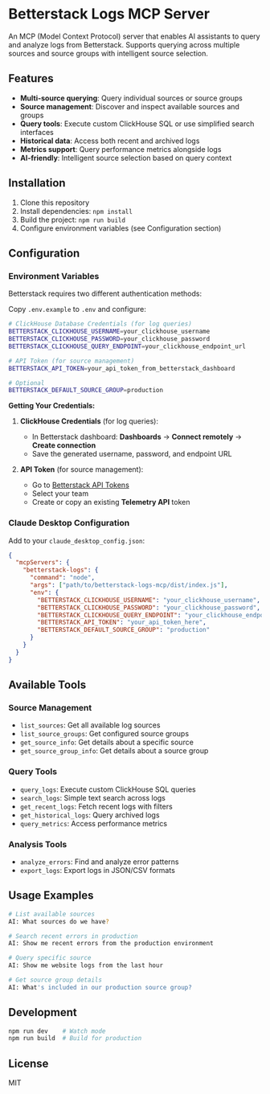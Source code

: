 # Betterstack Logs MCP Server

An MCP (Model Context Protocol) server that enables AI assistants to query and analyze logs from Betterstack. Supports querying across multiple sources and source groups with intelligent source selection.

## Features

- **Multi-source querying**: Query individual sources or source groups
- **Source management**: Discover and inspect available sources and groups
- **Query tools**: Execute custom ClickHouse SQL or use simplified search interfaces
- **Historical data**: Access both recent and archived logs
- **Metrics support**: Query performance metrics alongside logs
- **AI-friendly**: Intelligent source selection based on query context

## Installation

1. Clone this repository
2. Install dependencies: `npm install`
3. Build the project: `npm run build`
4. Configure environment variables (see Configuration section)

## Configuration

### Environment Variables

Betterstack requires two different authentication methods:

Copy `.env.example` to `.env` and configure:

```bash
# ClickHouse Database Credentials (for log queries)
BETTERSTACK_CLICKHOUSE_USERNAME=your_clickhouse_username
BETTERSTACK_CLICKHOUSE_PASSWORD=your_clickhouse_password
BETTERSTACK_CLICKHOUSE_QUERY_ENDPOINT=your_clickhouse_endpoint_url

# API Token (for source management)
BETTERSTACK_API_TOKEN=your_api_token_from_betterstack_dashboard

# Optional
BETTERSTACK_DEFAULT_SOURCE_GROUP=production
```

**Getting Your Credentials:**

1. **ClickHouse Credentials** (for log queries):
   - In Betterstack dashboard: **Dashboards** → **Connect remotely** → **Create connection**
   - Save the generated username, password, and endpoint URL

2. **API Token** (for source management):
   - Go to [Betterstack API Tokens](https://betterstack.com/settings/api-tokens/0)
   - Select your team  
   - Create or copy an existing **Telemetry API** token

### Claude Desktop Configuration

Add to your `claude_desktop_config.json`:

```json
{
  "mcpServers": {
    "betterstack-logs": {
      "command": "node",
      "args": ["path/to/betterstack-logs-mcp/dist/index.js"],
      "env": {
        "BETTERSTACK_CLICKHOUSE_USERNAME": "your_clickhouse_username",
        "BETTERSTACK_CLICKHOUSE_PASSWORD": "your_clickhouse_password",
        "BETTERSTACK_CLICKHOUSE_QUERY_ENDPOINT": "your_clickhouse_endpoint_url",
        "BETTERSTACK_API_TOKEN": "your_api_token_here",
        "BETTERSTACK_DEFAULT_SOURCE_GROUP": "production"
      }
    }
  }
}
```

## Available Tools

### Source Management
- `list_sources`: Get all available log sources
- `list_source_groups`: Get configured source groups
- `get_source_info`: Get details about a specific source
- `get_source_group_info`: Get details about a source group

### Query Tools
- `query_logs`: Execute custom ClickHouse SQL queries
- `search_logs`: Simple text search across logs
- `get_recent_logs`: Fetch recent logs with filters
- `get_historical_logs`: Query archived logs
- `query_metrics`: Access performance metrics

### Analysis Tools
- `analyze_errors`: Find and analyze error patterns
- `export_logs`: Export logs in JSON/CSV formats

## Usage Examples

```bash
# List available sources
AI: What sources do we have?

# Search recent errors in production
AI: Show me recent errors from the production environment

# Query specific source
AI: Show me website logs from the last hour

# Get source group details
AI: What's included in our production source group?
```

## Development

```bash
npm run dev    # Watch mode
npm run build  # Build for production
```

## License

MIT